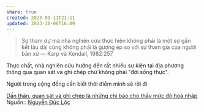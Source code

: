 ```yaml
---
share: true
created: 2023-09-11T21:11
updated: 2023-10-06T16:09
---
```

> Sự tham dự mà nhà nghiên cứu thực hiện không phải là một sự gắn kết lâu dài cũng không phải là gượng ép so với sự tham gia của người bản xứ — Karp và Kendall, 1982:257

Thực chất, nhà nghiên cứu hướng đến rất nhiều sự kiện tại địa phương thông qua quan sát và ghi chép chứ không phải "đời sống thực".

Người trong cộng đồng cần biết thời điểm mình sẽ rời đi

[Dấn thân, quan sát và ghi chép là những chỉ báo cho thấy mức độ hoà nhập](../D%E1%BA%A5n%20th%C3%A2n,%20quan%20s%C3%A1t%20v%C3%A0%20ghi%20ch%C3%A9p%20l%C3%A0%20nh%E1%BB%AFng%20ch%E1%BB%89%20b%C3%A1o%20cho%20th%E1%BA%A5y%20m%E1%BB%A9c%20%C4%91%E1%BB%99%20ho%C3%A0%20nh%E1%BA%ADp.md)
Nguồn:: [Nguyễn Đức Lộc](../../%CE%9E%20Ngu%E1%BB%93n/Nguy%E1%BB%85n%20%C4%90%E1%BB%A9c%20L%E1%BB%99c.md)

